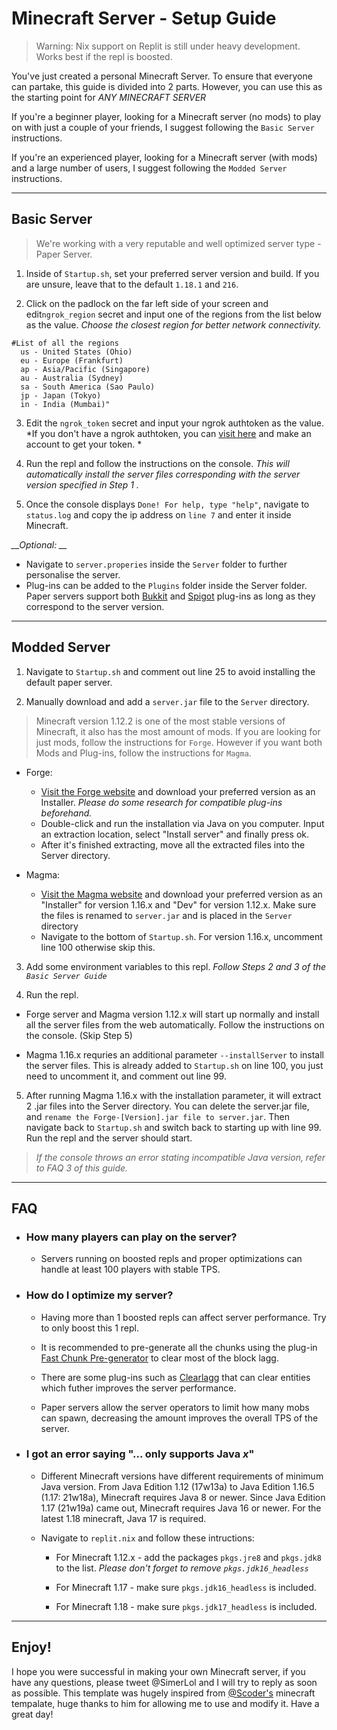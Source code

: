 # Minecraft Server - Setup Guide
> Warning: Nix support on Replit is still under heavy development. Works best if the repl is boosted.

You've just created a personal Minecraft Server. To ensure that everyone can partake, this guide is divided into 2 parts. However, you can use this as the starting point for *ANY MINECRAFT SERVER*

If you're a beginner player, looking for a Minecraft server (no mods) to play on with just a couple of your friends, I suggest following the `Basic Server` instructions.

If you're an experienced player, looking for a Minecraft server (with mods) and a large number of users, I suggest following the `Modded Server` instructions.

---
## Basic Server
> We're working with a very reputable and well optimized server type - Paper Server.

1) Inside of `Startup.sh`, set your preferred server version and build. If you are unsure, leave that to the default `1.18.1` and `216`.

2) Click on the padlock on the far left side of your screen and edit`ngrok_region` secret and input one of the regions from the list below as the value. *Choose the closest region for better network connectivity.*

```
#List of all the regions
  us - United States (Ohio)
  eu - Europe (Frankfurt)
  ap - Asia/Pacific (Singapore)
  au - Australia (Sydney)
  sa - South America (Sao Paulo)
  jp - Japan (Tokyo)
  in - India (Mumbai)" 
```

3) Edit the `ngrok_token` secret and input your ngrok authtoken as the value. *If you don't have a ngrok authtoken, you can [visit here](https://dashboard.ngrok.com) and make an account to get your token. *

4) Run the repl and follow the instructions on the console. *This will automatically install the server files corresponding with the server version specified in Step 1 .*

5) Once the console displays `Done! For help, type "help"`, navigate to `status.log` and copy the ip address on `line 7` and enter it inside Minecraft.

*__Optional: __*
  * Navigate to `server.properies` inside the `Server` folder to further personalise the server. 
  * Plug-ins can be added to the `Plugins` folder inside the Server folder. Paper servers support both [Bukkit](https://www.curseforge.com/minecraft/bukkit-plugins) and [Spigot](https://www.spigotmc.org/resources/authors) plug-ins as long as they correspond to the server version.

---
## Modded Server

1) Navigate to `Startup.sh` and comment out line 25 to avoid installing the default paper server.

2) Manually download and add a `server.jar` file to the `Server` directory.
>Minecraft version 1.12.2 is one of the most stable versions of Minecraft, it also has the most amount of mods. If you are looking for just mods, follow the instructions for `Forge`. However if you want both Mods and Plug-ins, follow the instructions for `Magma`.

* Forge:
  * [Visit the Forge website](https://files.minecraftforge.net/net/minecraftforge/forge/index_1.12.2.html) and download your preferred version as an Installer. *Please do some research for compatible plug-ins beforehand.*
  * Double-click and run the installation via Java on you computer. Input an extraction location, select "Install server" and finally press ok.
  * After it's finished extracting, move all the extracted files into the Server directory.

* Magma:
  * [Visit the Magma website](https://magmafoundation.org/) and download your preferred version as an "Installer" for version 1.16.x and "Dev" for version 1.12.x. Make sure the files is renamed to `server.jar` and is placed in the `Server` directory
  * Navigate to the bottom of `Startup.sh`. For version 1.16.x, uncomment line 100 otherwise skip this.

3) Add some environment variables to this repl. *Follow Steps 2 and 3 of the `Basic Server Guide`* 

4) Run the repl. 
* Forge server and Magma version 1.12.x will start up normally and install all the server files from the web automatically. Follow the instructions on the console. (Skip Step 5)

* Magma 1.16.x requries an additional parameter `--installServer` to install the server files. This is already added to `Startup.sh` on line 100, you just need to uncomment it, and comment out line 99. 


5) After running Magma 1.16.x with the installation parameter, it will extract 2 .jar files into the Server directory. You can delete the server.jar file, and `rename the Forge-[Version].jar file to server.jar`. Then navigate back to `Startup.sh` and switch back to starting up with line 99. Run the repl and the server should start.

> *If the console throws an error stating incompatible Java version, refer to FAQ 3 of this guide.*

----
## FAQ

* ### How many players can play on the server?
  * Servers running on boosted repls and proper optimizations can handle at least 100 players with stable TPS. 


* ### How do I optimize my server?
  * Having more than 1 boosted repls can affect server performance. Try to only boost this 1 repl.
  
  * It is recommended to pre-generate all the chunks using the plug-in [Fast Chunk Pre-generator](https://www.spigotmc.org/resources/fast-chunk-pregenerator.74429/) to clear most of the block lagg.
  
  * There are some plug-ins such as [Clearlagg](https://www.spigotmc.org/resources/clearlagg.68271/) that can clear entities which futher improves the server performance. 

  * Paper servers allow the server operators to limit how many mobs can spawn, decreasing the amount improves the overall TPS of the server.


* ### I got an error saying "... only supports Java *x*"
  * Different Minecraft versions have different requirements of minimum Java version. From Java Edition 1.12 (17w13a) to Java Edition 1.16.5 (1.17: 21w18a), Minecraft requires Java 8 or newer. Since Java Edition 1.17 (21w19a) came out, Minecraft requires Java 16 or newer. For the latest 1.18 minecraft, Java 17 is required.

  * Navigate to `replit.nix` and follow these intructions:
    * For Minecraft 1.12.x - add the packages `pkgs.jre8` and `pkgs.jdk8` to the list. *Please don't forget to remove `pkgs.jdk16_headless`*

    * For Minecraft 1.17 - make sure `pkgs.jdk16_headless` is included.
    * For Minecraft 1.18 - make sure `pkgs.jdk17_headless` is included.

---
## Enjoy!

I hope you were successful in making your own Minecraft server, if you have any questions, please tweet @SimerLol and I will try to reply as soon as possible. This template was hugely inspired from [@Scoder's](https://twitter.com/Scoder121) minecraft tempalate, huge thanks to him for allowing me to use and modify it. Have a great day!
